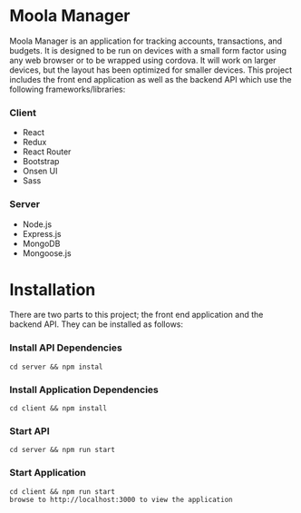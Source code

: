 # Moola Manager
Moola Manager is an application for tracking accounts, transactions, and budgets.  It is designed to be run on devices with a small form factor using any web browser or to be wrapped using cordova.  It will work on larger devices, but the layout has been optimized for smaller devices.  This project includes the front end application as well as the backend API which use the following frameworks/libraries:

### Client
* React
* Redux
* React Router
* Bootstrap
* Onsen UI
* Sass

### Server
* Node.js
* Express.js
* MongoDB
* Mongoose.js

# Installation
There are two parts to this project; the front end application and the backend API.  They can be installed as follows:

### Install API Dependencies
	cd server && npm instal

### Install Application Dependencies
	cd client && npm install

### Start API
	cd server && npm run start

### Start Application
	cd client && npm run start
	browse to http://localhost:3000 to view the application